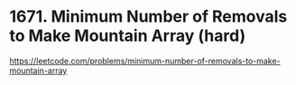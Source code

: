 # 1671. Minimum Number of Removals to Make Mountain Array (hard)

https://leetcode.com/problems/minimum-number-of-removals-to-make-mountain-array
